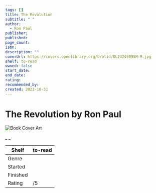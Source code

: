 ```yaml
---
tags: []
title: The Revolution
subtitle: " "
author:
  - Ron Paul
publisher: 
published: 
page_count: 
isbn: 
description: ""
coverUrl: https://covers.openlibrary.org/b/olid/OL24249895M-M.jpg
shelf: to-read
owned: false
start_date: 
end_date: 
rating: 
recommended_by: 
created: 2023-10-31
---
```


# The Revolution by Ron Paul

![Book Cover Art](https://covers.openlibrary.org/b/olid/OL24249895M-M.jpg)

_ _

| Shelf | to-read |
| --- | --- |
| Genre |  |
| Started |  |
| Finished |  |
| Rating | /5 |

